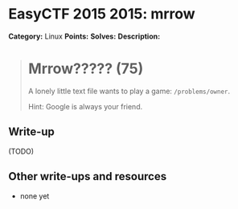 # EasyCTF 2015 2015: mrrow

**Category:** Linux
**Points:** 
**Solves:** 
**Description:**

> # Mrrow????? (75)
> 
> 
> A lonely little text file wants to play a game: `/problems/owner`.
> 
> 
> Hint: Google is always your friend.

## Write-up

(TODO)

## Other write-ups and resources

* none yet

